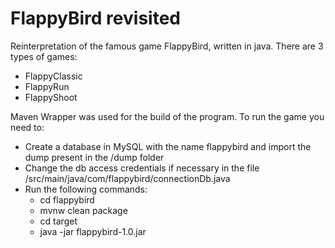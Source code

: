 # FlappyBird revisited

Reinterpretation of the famous game FlappyBird, written in java.
There are 3 types of games:
 - FlappyClassic
 - FlappyRun
 - FlappyShoot

Maven Wrapper was used for the build of the program.
To run the game you need to:
  - Create a database in MySQL with the name flappybird and import the dump present in the /dump folder
  - Change the db access credentials if necessary in the file /src/main/java/com/flappybird/connectionDb.java
  - Run the following commands:
    - cd flappybird
    - mvnw clean package
    - cd target
    - java -jar flappybird-1.0.jar